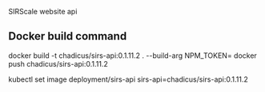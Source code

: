 SIRScale website api

## Docker build command
docker build -t chadicus/sirs-api:0.1.11.2 . --build-arg NPM_TOKEN=
docker push chadicus/sirs-api:0.1.11.2

kubectl set image deployment/sirs-api sirs-api=chadicus/sirs-api:0.1.11.2